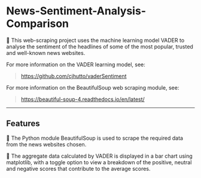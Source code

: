 # News-Sentiment-Analysis-Comparison

💫 This web-scraping project uses the machine learning model VADER to analyse the sentiment of the headlines of some of the most popular, trusted and well-known news websites.

For more information on the VADER learning model, see: 
> https://github.com/cjhutto/vaderSentiment

For more information on the BeautifulSoup web scraping module, see: 
> https://beautiful-soup-4.readthedocs.io/en/latest/

---

## Features
💙 The Python module BeautifulSoup is used to scrape the required data from the news websites chosen.

💙 The aggregate data calculated by VADER is displayed in a bar chart using matplotlib, with a toggle option to view a breakdown of the positive, neutral and negative scores that contribute to the average scores.
